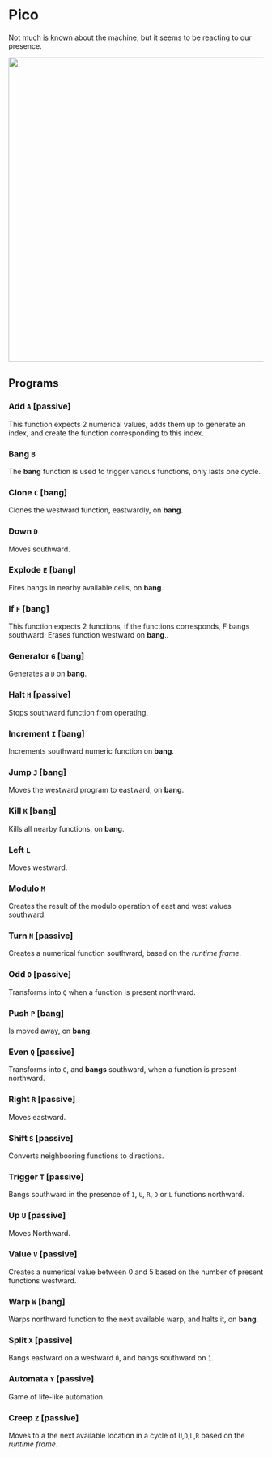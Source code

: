 # Pico

[Not much is known](http://wiki.xxiivv.com/Pico) about the machine, but it seems to be reacting to our presence.

<img src='https://raw.githubusercontent.com/hundredrabbits/Pico/master/PREVIEW.jpg' width="600"/>

## Programs

### Add `A` [passive]
This function expects 2 numerical values, adds them up to generate an index, and create the function corresponding to this index.

### Bang `B`
The **bang** function is used to trigger various functions, only lasts one cycle.

### Clone `C` [bang]
Clones the westward function, eastwardly, on **bang**.

### Down `D` 
Moves southward.

### Explode `E` [bang]
Fires bangs in nearby available cells, on **bang**.

### If `F` [bang]
This function expects 2 functions, if the functions corresponds, F bangs southward. Erases function westward on **bang**..

### Generator `G` [bang]
Generates a `D` on **bang**.

### Halt `H` [passive]
Stops southward function from operating.

### Increment `I` [bang]
Increments southward numeric function on **bang**.

### Jump `J` [bang]
Moves the westward program to eastward, on **bang**.

### Kill `K` [bang]
Kills all nearby functions, on **bang**.

### Left `L`
Moves westward.

### Modulo `M`
Creates the result of the modulo operation of east and west values southward.

### Turn `N` [passive]
Creates a numerical function southward, based on the *runtime frame*.

### Odd `O` [passive]
Transforms into `Q` when a function is present northward.

### Push `P` [bang]
Is moved away, on **bang**.

### Even `Q` [passive]
Transforms into `O`, and **bangs** southward, when a function is present northward.

### Right `R` [passive]
Moves eastward.

### Shift `S` [passive]
Converts neighbooring functions to directions.

### Trigger `T` [passive]
Bangs southward in the presence of `1`, `U`, `R`, `D` or `L` functions northward.

### Up `U` [passive]
Moves Northward.

### Value `V` [passive]
Creates a numerical value between 0 and 5 based on the number of present functions westward.

### Warp `W` [bang]
Warps northward function to the next available warp, and halts it, on **bang**.

### Split `X` [passive]
Bangs eastward on a westward `0`, and bangs southward on `1`.

### Automata `Y` [passive]
Game of life-like automation.

### Creep `Z` [passive]
Moves to a the next available location in a cycle of `U`,`D`,`L`,`R` based on the *runtime frame*.

